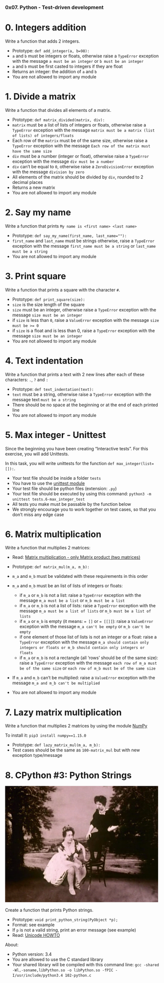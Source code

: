 ### 0x07. Python - Test-driven development



#  0. Integers addition

Write a function that adds 2 integers.

*  Prototype: `def add_integer(a, b=98):`
*  `a` and `b` must be integers or floats, otherwise raise a `TypeError` exception with the message `a must be an integer` or `b must be an integer`
*  `a` and `b` must be first casted to integers if they are float
*  Returns an integer: the addition of `a` and `b`
*  You are not allowed to import any module



#  1. Divide a matrix

Write a function that divides all elements of a matrix.

*  Prototype: `def matrix_divided(matrix, div):`
*  `matrix` must be a list of lists of integers or floats, otherwise raise a `TypeError` exception with the message `matrix must be a matrix (list of lists) of integers/floats`
*  Each row of the `matrix` must be of the same size, otherwise raise a `TypeError` exception with the message `Each row of the matrix must have the same size`
*  `div` must be a number (integer or float), otherwise raise a `TypeError` exception with the message `div must be a number`
*  `div` can’t be equal to `0`, otherwise raise a `ZeroDivisionError` exception with the message `division by zero`
*  All elements of the matrix should be divided by `div`, rounded to 2 decimal places
*  Returns a new matrix
*  You are not allowed to import any module



#  2. Say my name

Write a function that prints `My name is <first name> <last name>`

*  Prototype: `def say_my_name(first_name, last_name=""):`
*  `first_name` and `last_name` must be strings otherwise, raise a `TypeError` exception with the message `first_name must be a string` or `last_name must be a string`
*  You are not allowed to import any module



#  3. Print square

Write a function that prints a square with the character `#`.

*  Prototype: `def print_square(size):`
*  `size` is the size length of the square
*  `size` must be an integer, otherwise raise a `TypeError` exception with the message `size must be an integer`
*  if `size` is less than `0`, raise a `ValueError` exception with the message `size must be >= 0`
*  if `size` is a float and is less than 0, raise a `TypeError` exception with the message `size must be an integer`
*  You are not allowed to import any module



#  4. Text indentation

Write a function that prints a text with 2 new lines after each of these characters: `.`, `?` and `:`

*  Prototype: `def text_indentation(text):`
*  `text` must be a string, otherwise raise a `TypeError` exception with the message text `must be a string`
*  There should be no space at the beginning or at the end of each printed line
*  You are not allowed to import any module



#  5. Max integer - Unittest

Since the beginning you have been creating “Interactive tests”. For this exercise, you will add Unittests.

In this task, you will write unittests for the function `def max_integer(list=[]):`.

*  Your test file should be inside a folder `tests`
*  You have to use the [unittest module](https://alx-intranet.hbtn.io/rltoken/hX5a13o-1mXGTQASWBitFQ)
*  Your test file should be python files (extension: `.py`)
*  Your test file should be executed by using this command: `python3 -m unittest tests.6-max_integer_test`
*  All tests you make must be passable by the function below
*  We strongly encourage you to work together on test cases, so that you don’t miss any edge case



#  6. Matrix multiplication

Write a function that multiplies 2 matrices:

*  Read: [Matrix multiplication - only Matrix product (two matrices)](https://alx-intranet.hbtn.io/rltoken/Qw_rYR3lYYL5DHDH-iCWCA)

*  Prototype: `def matrix_mul(m_a, m_b):`

*  `m_a` and `m_b` must be validated with these requirements in this order

*  `m_a` and `m_b` must be an list of lists of integers or floats:

   -  if `m_a` or `m_b` is not a list: raise a `TypeError` exception with the message `m_a must be a list` or `m_b must be a list`
   -  if `m_a` or `m_b` is not a list of lists: raise a `TypeError` exception with the message `m_a must be a list of lists` or `m_b must be a list of lists`
   -  if `m_a` or `m_b` is empty (it means: `= []` or `= [[]]`): raise a `ValueError` exception with the message `m_a can't be empty` or `m_b can't be empty`
   -  if one element of those list of lists is not an integer or a float: raise a `TypeError` exception with the message `m_a should contain only integers or floats or m_b should contain only integers or floats`
   -  if `m_a` or `m_b` is not a rectangle (all ‘rows’ should be of the same size): raise a `TypeError` exception with the message `each row of m_a must be of the same size` or `each row of m_b must be of the same size`
*  If `m_a` and `m_b` can’t be multiplied: raise a `ValueError` exception with the message `m_a and m_b can't be multiplied`
*  You are not allowed to import any module



#  7. Lazy matrix multiplication

Write a function that multiplies 2 matrices by using the module [NumPy](https://alx-intranet.hbtn.io/rltoken/sXnBuOVSyhKEGt-biOyOWg)

To install it: `pip3 install numpy==1.15.0`

*  Prototype: `def lazy_matrix_mul(m_a, m_b):`
*  Test cases should be the same as `100-matrix_mul` but with new exception type/message



#  8. CPython #3: Python Strings

![test](https://github.com/Okinbird/Okinbird/blob/master/gif_test_driven.gif)

Create a function that prints Python strings.

*  Prototype: `void print_python_string(PyObject *p);`
*  Format: see example
*  If `p` is not a valid string, print an error message (see example)
*  Read: [Unicode HOWTO](https://alx-intranet.hbtn.io/rltoken/UkkHHaILiYf9d_a3nc4Bxw)

About:

*  Python version: 3.4
*  You are allowed to use the C standard library
*  Your shared library will be compiled with this command line: `gcc -shared -Wl,-soname,libPython.so -o libPython.so -fPIC -I/usr/include/python3.4 102-python.c`
	    